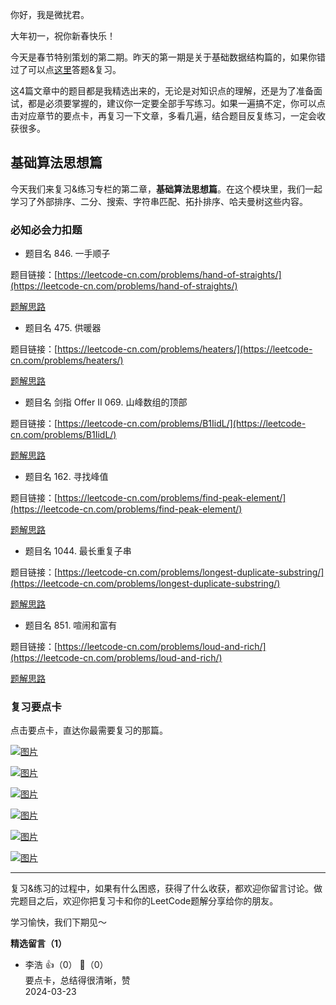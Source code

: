 你好，我是微扰君。

大年初一，祝你新春快乐！

今天是春节特别策划的第二期。昨天的第一期是关于基础数据结构篇的，如果你错过了可以点[这里](https://time.geekbang.org/column/article/483263)答题&amp;复习。

这4篇文章中的题目都是我精选出来的，无论是对知识点的理解，还是为了准备面试，都是必须要掌握的，建议你一定要全部手写练习。如果一遍搞不定，你可以点击对应章节的要点卡，再复习一下文章，多看几遍，结合题目反复练习，一定会收获很多。

## 基础算法思想篇

今天我们来复习&amp;练习专栏的第二章，**基础算法思想篇**。在这个模块里，我们一起学习了外部排序、二分、搜索、字符串匹配、拓扑排序、哈夫曼树这些内容。

### 必知必会力扣题

- 题目名 846. 一手顺子

题目链接：[https://leetcode-cn.com/problems/hand-of-straights/](https://leetcode-cn.com/problems/hand-of-straights/)

[题解思路](https://leetcode-cn.com/problems/hand-of-straights/solution/wei-rao-li-lun-mo-ni-dui-ha-xi-ji-shu-by-5qhn/)

- 题目名 475. 供暖器

题目链接：[https://leetcode-cn.com/problems/heaters/](https://leetcode-cn.com/problems/heaters/)

[题解思路](https://leetcode-cn.com/problems/heaters/solution/wei-rao-li-lun-pai-xu-shuang-zhi-zhen-ta-lhp6/)

- 题目名 剑指 Offer II 069. 山峰数组的顶部

题目链接：[https://leetcode-cn.com/problems/B1IidL/](https://leetcode-cn.com/problems/B1IidL/)

[题解思路](https://leetcode-cn.com/problems/B1IidL/solution/wei-rao-li-lun-kan-dao-logn-jiu-shi-er-f-csom/)

- 题目名 162. 寻找峰值

题目链接：[https://leetcode-cn.com/problems/find-peak-element/](https://leetcode-cn.com/problems/find-peak-element/)

[题解思路](https://leetcode-cn.com/problems/find-peak-element/solution/wei-rao-li-lun-er-fen-sou-suo-yue-guo-sh-7sk6/)

- 题目名 1044. 最长重复子串

题目链接：[https://leetcode-cn.com/problems/longest-duplicate-substring/](https://leetcode-cn.com/problems/longest-duplicate-substring/)

[题解思路](https://leetcode-cn.com/problems/longest-duplicate-substring/solution/wei-rao-li-lun-rabin-karp-er-fen-sou-suo-3c22/)

- 题目名 851. 喧闹和富有

题目链接：[https://leetcode-cn.com/problems/loud-and-rich/](https://leetcode-cn.com/problems/loud-and-rich/)

[题解思路](https://leetcode-cn.com/problems/loud-and-rich/solution/wei-rao-li-lun-dfsji-yi-hua-sou-suo-ying-xukd/)

### 复习要点卡

点击要点卡，直达你最需要复习的那篇。

[![图片](https://static001.geekbang.org/resource/image/2f/be/2f7dd9yy0e7821a85b92af739b172ebe.jpg?wh=1242x2208)](https://time.geekbang.org/column/article/472750)

[![图片](https://static001.geekbang.org/resource/image/cb/30/cbeb20f595e0bcaf2fe565f19c5a0d30.jpg?wh=1242x2208)](https://time.geekbang.org/column/article/473255)

[![图片](https://static001.geekbang.org/resource/image/01/19/01c531fd691d9cf7f12873dcdc26ab19.jpg?wh=1242x2208)](https://time.geekbang.org/column/article/474363)

[![图片](https://static001.geekbang.org/resource/image/d4/5d/d456ac686e35f51b5yy9dff53f97185d.jpg?wh=1242x2208)](https://time.geekbang.org/column/article/474446)

[![图片](https://static001.geekbang.org/resource/image/a6/f1/a67e460a6f099dacb85ed9fb614c36f1.jpg?wh=1242x2208)](https://time.geekbang.org/column/article/475478)

[![图片](https://static001.geekbang.org/resource/image/1c/e8/1ca8bf14690c306c1c1fea32396906e8.jpg?wh=1242x2208)](https://time.geekbang.org/column/article/476001)

* * *

复习&amp;练习的过程中，如果有什么困惑，获得了什么收获，都欢迎你留言讨论。做完题目之后，欢迎你把复习卡和你的LeetCode题解分享给你的朋友。

学习愉快，我们下期见～
<div><strong>精选留言（1）</strong></div><ul>
<li><span>李浩</span> 👍（0） 💬（0）<div>要点卡，总结得很清晰，赞</div>2024-03-23</li><br/>
</ul>